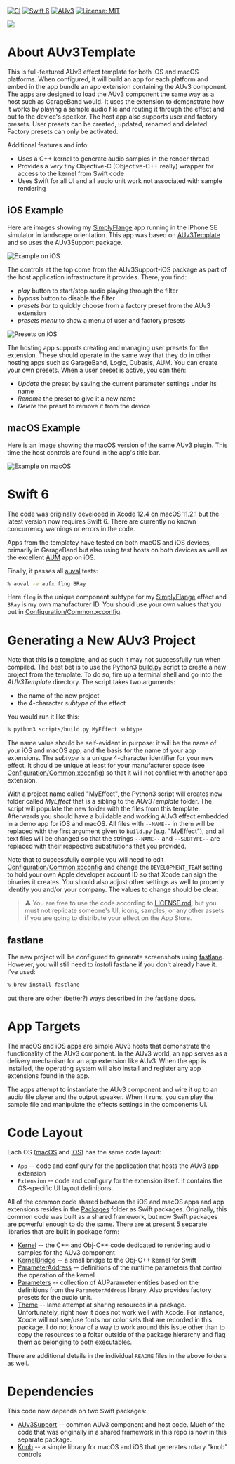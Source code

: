 [![CI](https://github.com/bradhowes/AUv3Template/actions/workflows/CI.yml/badge.svg?branch=main)](https://github.com/bradhowes/AUv3Template/actions/workflows/CI.yml)
[![Swift 6](https://img.shields.io/badge/Swift-6-orange.svg?style=flat)](https://swift.org)
[![AUv3](https://img.shields.io/badge/AudioUnit-AUv3-orange.svg)](https://developer.apple.com/documentation/audiounit)
[![License: MIT](https://img.shields.io/badge/License-MIT-A31F34.svg)](https://opensource.org/licenses/MIT)

![](macOS/App/Assets.xcassets/AppIcon.appiconset/256px.png)

# About AUv3Template

This is full-featured AUv3 effect template for both iOS and macOS platforms. When configured, it will build an
app for each platform and embed in the app bundle an app extension containing the AUv3 component. The apps are designed
to load the AUv3 component the same way as a host such as GarageBand would. It uses the extension to demonstrate how it
works by playing a sample audio file and routing it through the effect and out to the device's speaker. The host
app also supports user and factory presets. User presets can be created, updated, renamed and deleted. Factory
presets can only be activated.

Additional features and info:

* Uses a C++ kernel to generate audio samples in the render thread
* Provides a *very* tiny Objective-C (Objective-C++ really) wrapper for access to the kernel from Swift code
* Uses Swift for all UI and all audio unit work not associated with sample rendering

## iOS Example

Here are images showing my [SimplyFlange](https://github.com/bradhowes/SimplyFlange) app running in the iPhone SE
simulator in landscape orientation. This app was based on [AUv3Template](https://github.com/bradhowes/AUv3Template) and
so uses the AUv3Support package.

![Example on iOS](images/flange_ios.png)

The controls at the top come from the AUv3Support-iOS package as part of the host application infrastructure it
provides. There, you find:

- _play_ button to start/stop audio playing through the filter
- _bypass_ button to disable the filter
- _presets bar_ to quickly choose from a factory preset from the AUv3 extension
- _presets menu_ to show a menu of user and factory presets

![Presets on iOS](images/presets_ios.png)

The hosting app supports creating and managing user presets for the extension. These should operate in the same way that
they do in other hosting apps such as GarageBand, Logic, Cubasis, AUM. You can create your own presets. When a user
preset is active, you can then:

- _Update_ the preset by saving the current parameter settings under its name
- _Rename_ the preset to give it a new name
- _Delete_ the preset to remove it from the device

## macOS Example

Here is an image showing the macOS version of the same AUv3 plugin. This time the host controls are found in the app's
title bar.

![Example on macOS](images/flange_macos.png)

# Swift 6

The code was originally developed in Xcode 12.4 on macOS 11.2.1 but the latest version now requires Swift 6. There are
currently no known concurrency warnings or errors in the code.

Apps from the templatey have tested on both macOS and iOS devices, primarily in GarageBand but also using test hosts on
both devices as well as the excellent [AUM](https://apps.apple.com/us/app/aum-audio-mixer/id1055636344) app on iOS.

Finally, it passes all
[auval](https://developer.apple.com/library/archive/documentation/MusicAudio/Conceptual/AudioUnitProgrammingGuide/AudioUnitDevelopmentFundamentals/AudioUnitDevelopmentFundamentals.html)
tests:

```bash
% auval -v aufx flng BRay
```

Here `flng` is the unique component subtype for my [SimplyFlange](https://github.com/bradhowes/SimplyFlange) effect and
`BRay` is my own manufacturer ID. You should use your own values that you put in
[Configuration/Common.xcconfig](Configuration/Common.xcconfig).

# Generating a New AUv3 Project

Note that this **is** a template, and as such it may not successfully run when compiled. The best bet is to use the
Python3 [build.py](scripts/build.py) script to create a new project from the template. To do so, fire up a terminal
shell and go into the _AUV3Template_ directory. The script takes two arguments:

- the name of the new project
- the 4-character _subtype_ of the effect

You would run it like this:

```bash
% python3 scripts/build.py MyEffect subtype
```

The name value should be self-evident in purpose: it will be the name of your iOS and macOS app, and the basis for the
name of your app extensions. The _subtype_ is a unique 4-character identifier for your new effect. It should be unique
at least for your manufacturer space (see [Configuration/Common.xcconfig](Configuration/Common.xcconfig)) so that it
will not conflict with another app extension.

With a project name called "MyEffect", the Python3 script will creates new folder called _MyEffect_ that is a sibling to
the _AUv3Template_ folder. The script will populate the new folder with the files from this template. Afterwards you
should have a buildable and working AUv3 effect embedded in a demo app for iOS and macOS. All files with `--NAME--` in
them will be replaced with the first argument given to `build.py` (e.g. "MyEffect"), and all text files will be changed
so that the strings `--NAME--` and `--SUBTYPE--` are replaced with their respective substitutions that you provided.

Note that to successfully compile you will need to edit [Configuration/Common.xcconfig](Configuration/Common.xcconfig)
and change the `DEVELOPMENT_TEAM` setting to hold your own Apple developer account ID so that Xcode can sign the
binaries it creates. You should also adjust other settings as well to properly identify you and/or your company. The
values to change should be clear.

> :warning: You are free to use the code according to [LICENSE.md](LICENSE.md), but you must not replicate
> someone's UI, icons, samples, or any other assets if you are going to distribute your effect on the App Store.

## fastlane

The new project will be configured to generate screenshots using [fastlane](https://github.com/fastlane/fastlane).
However, you will still need to *install* fastlane if you don't already have it. I've used:

```bash
% brew install fastlane
```

but there are other (better?) ways described in the [fastlane docs](https://docs.fastlane.tools).

# App Targets

The macOS and iOS apps are simple AUv3 hosts that demonstrate the functionality of the AUv3 component. In the
AUv3 world, an app serves as a delivery mechanism for an app extension like AUv3. When the app is installed, the
operating system will also install and register any app extensions found in the app.

The apps attempt to instantiate the AUv3 component and wire it up to an audio file player and the output
speaker. When it runs, you can play the sample file and manipulate the effects settings in the components UI.

# Code Layout

Each OS ([macOS](macOS) and [iOS](iOS)) has the same code layout:

* `App` -- code and configury for the application that hosts the AUv3 app extension
* `Extension` -- code and configury for the extension itself. It contains the OS-specific UI layout
  definitions.

All of the common code shared between the iOS and macOS apps and app extensions resides in the [Packages](Packages)
folder as Swift packages. Originally, this common code was built as a shared framework, but now Swift packages are
powerful enough to do the same. There are at present 5 separate libraries that are built in package form:

* [Kernel](Packages/Sources/Kernel) -- the C++ and Obj-C++ code dedicated to rendering audio samples for the AUv3 component
* [KernelBridge](Packages/Sources/KernelBridge) -- a small bridge to the Obj-C++ kernel for Swift
* [ParameterAddress](Packages/Sources/ParameterAddress) -- definitions of the runtime parameters that control the
operation of the kernel
* [Parameters](Packages/Sources/Parameters) -- collection of AUParameter entities based on the definitions from
the `ParameterAddress` library. Also provides factory presets for the audio unit.
* [Theme](Packages/Sources/Theme) -- lame attempt at sharing resources in a package. Unfortunately, right now it does not work well 
with Xcode. For instance, Xcode will not see/use fonts nor color sets that are recorded in this package. I do not know of a way to 
work around this issue other than to copy the resources to a folter outside of the package hierarchy and flag them as belonging to
both executables.

There are additional details in the individual `README` files in the above folders as well.

# Dependencies

This code now depends on two Swift packages:

- [AUv3Support](https://github.com/bradhowes/AUv3Support) -- common AUv3 component and host code. Much of the code that
was originally in a shared framework in this repo is now in this separate package.
- [Knob](https://github.com/bradhowes/knob) -- a simple library for macOS and iOS that generates rotary "knob" controls
